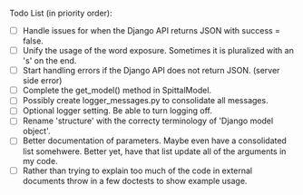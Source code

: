 Todo List (in priority order):
 - [ ] Handle issues for when the Django API returns JSON with success = false.
 - [ ] Unify the usage of the word exposure. Sometimes it is pluralized with an 's' on the end.
 - [ ] Start handling errors if the Django API does not return JSON. (server side error)
 - [ ] Complete the get_model() method in SpittalModel.
 - [ ] Possibly create logger_messages.py to consolidate all messages.
 - [ ] Optional logger setting. Be able to turn logging off.
 - [ ] Rename 'structure' with the correcty terminology of 'Django model object'.
 - [ ] Better documentation of parameters. Maybe even have a consolidated list somehwere.
       Better yet, have that list update all of the arguments in my code.
 - [ ] Rather than trying to explain too much of the code in external documents
       throw in a few doctests to show example usage.
